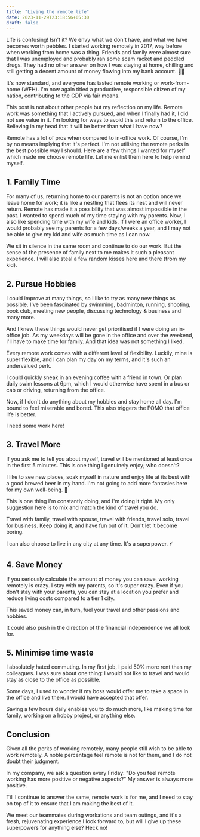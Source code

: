 ```yaml
---
title: "Living the remote life"
date: 2023-11-29T23:18:56+05:30
draft: false
---
```


Life is confusing! Isn't it? We envy what we don't have, and what we have becomes worth pebbles. I started working remotely in 2017, way before when working from home was a thing. Friends and family were almost sure that I was unemployed and probably ran some scam racket and peddled drugs. They had no other answer on how I was staying at home, chilling and still getting a decent amount of money flowing into my bank account. 🤷‍♂️

It's now standard, and everyone has tasted remote working or work-from-home (WFH). I'm now again titled a productive, responsible citizen of my nation, contributing to the GDP via fair means.

This post is not about other people but my reflection on my life. Remote work was something that I actively pursued, and when I finally had it, I did not see value in it. I'm looking for ways to avoid this and return to the office. Believing in my head that it will be better than what I have now?

Remote has a lot of pros when compared to in-office work. Of course, I'm by no means implying that it's perfect. I'm not utilising the remote perks in the best possible way I should. Here are a few things I wanted for myself which made me choose remote life. Let me enlist them here to help remind myself.


## 1. Family Time

For many of us, returning home to our parents is not an option once we leave home for work; it is like a nestling that flees its nest and will never return. Remote has made it a possibility that was almost impossible in the past. I wanted to spend much of my time staying with my parents. Now, I also like spending time with my wife and kids. If I were an office worker, I would probably see my parents for a few days/weeks a year, and I may not be able to give my kid and wife as much time as I can now. 

We sit in silence in the same room and continue to do our work. But the sense of the presence of family next to me makes it such a pleasant experience. I will also steal a few random kisses here and there (from my kid).


## 2. Pursue Hobbies

I could improve at many things, so I like to try as many new things as possible. I've been fascinated by swimming, badminton, running, shooting, book club, meeting new people, discussing technology & business and many more. 

And I knew these things would never get prioritised if I were doing an in-office job. As my weekdays will be gone in the office and over the weekend, I'll have to make time for family. And that idea was not something I liked.

Every remote work comes with a different level of flexibility. Luckily, mine is super flexible, and I can plan my day on my terms, and it's such an undervalued perk.

I could quickly sneak in an evening coffee with a friend in town. Or plan daily swim lessons at 6pm, which I would otherwise have spent in a bus or cab or driving, returning from the office.

Now, if I don't do anything about my hobbies and stay home all day. I'm bound to feel miserable and bored. This also triggers the FOMO that office life is better. 

I need some work here!


## 3. Travel More

If you ask me to tell you about myself, travel will be mentioned at least once in the first 5 minutes. This is one thing I genuinely enjoy; who doesn't? 

I like to see new places, soak myself in nature and enjoy life at its best with a good brewed beer in my hand. I'm not going to add more fantasies here for my own well-being. 🥹

This is one thing I'm constantly doing, and I'm doing it right. My only suggestion here is to mix and match the kind of travel you do.

Travel with family, travel with spouse, travel with friends, travel solo, travel for business. Keep doing it, and have fun out of it. Don't let it become boring.

I can also choose to live in any city at any time. It's a superpower. ⚡️


## 4. Save Money

If you seriously calculate the amount of money you can save, working remotely is crazy. I stay with my parents, so it's super crazy. Even if you don't stay with your parents, you can stay at a location you prefer and reduce living costs compared to a tier 1 city. 

This saved money can, in turn, fuel your travel and other passions and hobbies.

It could also push in the direction of the financial independence we all look for.


## 5. Minimise time waste

I absolutely hated commuting. In my first job, I paid 50% more rent than my colleagues. I was sure about one thing: I would not like to travel and would stay as close to the office as possible. 

Some days, I used to wonder if my boss would offer me to take a space in the office and live there. I would have accepted that offer. 

Saving a few hours daily enables you to do much more, like making time for family, working on a hobby project, or anything else.


## Conclusion

Given all the perks of working remotely, many people still wish to be able to work remotely. A noble percentage feel remote is not for them, and I do not doubt their judgment.

In my company, we ask a question every Friday: "Do you feel remote working has more positive or negative aspects?" My answer is always more positive. 

Till I continue to answer the same, remote work is for me, and I need to stay on top of it to ensure that I am making the best of it.

We meet our teammates during workations and team outings, and it's a fresh, rejuvenating experience I look forward to, but will I give up these superpowers for anything else? Heck no!
